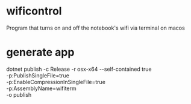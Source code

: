 # wificontrol
Program that turns on and off the notebook's wifi via terminal on macos
# generate app
dotnet publish -c Release -r osx-x64 --self-contained true \
    -p:PublishSingleFile=true \
    -p:EnableCompressionInSingleFile=true \
    -p:AssemblyName=wifiterm \
    -o publish
